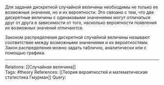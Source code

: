 Для задания дискретной случайной величины необходимы не только ее возможные значения, но и их вероятности. Это связано с тем, что две дискретные величины с одинаковыми значениями могут отличаться друг от друга в зависимости от того, насколько вероятности появления их возможных значений отличаются. 

Законом распределения дискретной случайной величины называют соответствие между возможными значениями и их вероятностями. Закон распределения можно задать таблично, аналитически или с помощью графика. 

___
Relations: [[Случайная величина]]  
Tags: #theory 
References: [[Теория вероятностей и математическая статистика Гмурман]]
Query: 